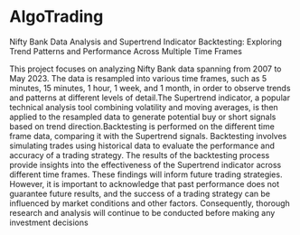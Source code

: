 # AlgoTrading
Nifty Bank Data Analysis and Supertrend Indicator Backtesting: Exploring Trend Patterns and Performance Across Multiple Time Frames


This project focuses on analyzing Nifty Bank data spanning from 2007 to May 2023. The data is resampled into various
time frames, such as 5 minutes, 15 minutes, 1 hour, 1 week, and 1 month, in order to observe trends and patterns at different 
levels of detail.The Supertrend indicator, a popular technical analysis tool combining volatility and moving averages, is then
applied to the resampled data to generate potential buy or short signals based on trend direction.Backtesting is performed on the
different time frame data, comparing it with the Supertrend signals. Backtesting involves simulating trades using historical data 
to evaluate the performance and accuracy of a trading strategy. The results of the backtesting process provide insights 
into the effectiveness of the Supertrend indicator across different time frames. These findings will inform future trading strategies.
However, it is important to acknowledge that past performance does not guarantee future results, and the success of a trading strategy 
can be influenced by market conditions and other factors. Consequently, thorough research and analysis will continue to be conducted before 
making any investment decisions
